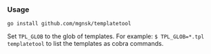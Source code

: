### Usage

`go install github.com/mgnsk/templatetool`

Set `TPL_GLOB` to the glob of templates.
For example: `$ TPL_GLOB=*.tpl templatetool` to list the templates as cobra commands.
